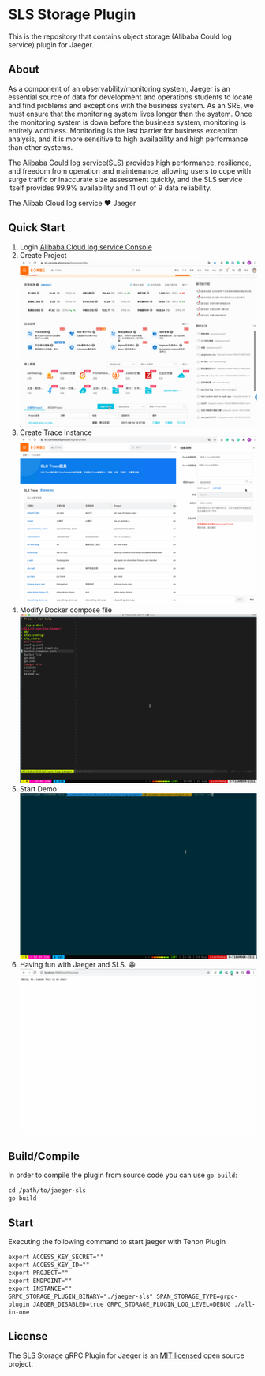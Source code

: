 # SLS Storage Plugin

This is the repository that contains object storage (Alibaba Could log service) plugin for Jaeger.

## About

As a component of an observability/monitoring system, Jaeger is an essential source of data for development and
operations students to locate and find problems and exceptions with the business system. As an SRE, we must ensure that
the monitoring system lives longer than the system. Once the monitoring system is down before the business system,
monitoring is entirely worthless. Monitoring is the last barrier for business exception analysis, and it is more
sensitive to high availability and high performance than other systems.

The [Alibaba Could log service](https://www.alibabacloud.com/product/log-service)(SLS) provides high performance,
resilience, and freedom from operation and maintenance, allowing users to cope with surge traffic or inaccurate size
assessment quickly, and the SLS service itself provides 99.9% availability and 11 out of 9 data reliability.

The Alibab Cloud log service  :heart:  Jaeger

## Quick Start

1. Login [Alibaba Cloud log service Console](https://sls.console.aliyun.com/lognext/profile)
2. Create Project
   ![CrateProject](./images/create_project.gif)
3. Create Trace Instance
   ![CreateTraceInstance](./images/create_trace_instance.gif)
4. Modify Docker compose file
   ![ModifyConfigure](./images/modify_configure.gif)
5. Start Demo
   ![StartingDemo](./images/start_demos.gif)
6. Having fun with Jaeger and SLS.    :grinning:
   ![HavingFunWithJaegerAndSLS](./images/havingfun.gif)

## Build/Compile

In order to compile the plugin from source code you can use `go build`:

```shell
cd /path/to/jaeger-sls
go build
```

## Start

Executing the following command to start jaeger with Tenon Plugin
```shell
export ACCESS_KEY_SECRET=""
export ACCESS_KEY_ID=""
export PROJECT=""
export ENDPOINT=""
export INSTANCE=""
GRPC_STORAGE_PLUGIN_BINARY="./jaeger-sls" SPAN_STORAGE_TYPE=grpc-plugin JAEGER_DISABLED=true GRPC_STORAGE_PLUGIN_LOG_LEVEL=DEBUG ./all-in-one
```

## License

The SLS Storage gRPC Plugin for Jaeger is an [MIT licensed](LICENSE) open source project.
